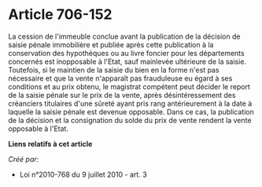 # Article 706-152

La cession de l'immeuble conclue avant la publication de la décision de saisie pénale immobilière et publiée après cette
publication à la conservation des hypothèques ou au livre foncier pour les départements concernés est inopposable à l'Etat,
sauf mainlevée ultérieure de la saisie. Toutefois, si le maintien de la saisie du bien en la forme n'est pas nécessaire et
que la vente n'apparaît pas frauduleuse eu égard à ses conditions et au prix obtenu, le magistrat compétent peut décider le
report de la saisie pénale sur le prix de la vente, après désintéressement des créanciers titulaires d'une sûreté ayant pris
rang antérieurement à la date à laquelle la saisie pénale est devenue opposable. Dans ce cas, la publication de la décision
et la consignation du solde du prix de vente rendent la vente opposable à l'Etat.

**Liens relatifs à cet article**

_Créé par_:

  - Loi n°2010-768 du 9 juillet 2010 - art. 3
